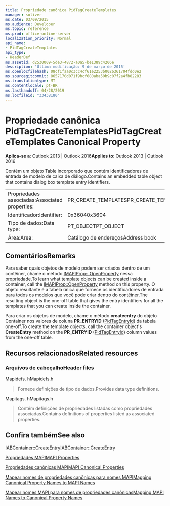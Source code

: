 ```yaml
---
title: Propriedade canônica PidTagCreateTemplates
manager: soliver
ms.date: 03/09/2015
ms.audience: Developer
ms.topic: reference
ms.prod: office-online-server
localization_priority: Normal
api_name:
- PidTagCreateTemplates
api_type:
- HeaderDef
ms.assetid: d2530009-5de3-4872-a0a5-be1389c4206e
description: 'Última modificação: 9 de março de 2015'
ms.openlocfilehash: 08cf1faa0c3cc4cf61e2253b0026361704fdd0e2
ms.sourcegitcommit: 8657170d071f9bcf680aba50b9c07f2a4fb82283
ms.translationtype: MT
ms.contentlocale: pt-BR
ms.lasthandoff: 04/28/2019
ms.locfileid: "33438180"
---
```

# <a name="pidtagcreatetemplates-canonical-property"></a><span data-ttu-id="4a3ef-103">Propriedade canônica PidTagCreateTemplates</span><span class="sxs-lookup"><span data-stu-id="4a3ef-103">PidTagCreateTemplates Canonical Property</span></span>

  
  
<span data-ttu-id="4a3ef-104">**Aplica-se a**: Outlook 2013 | Outlook 2016</span><span class="sxs-lookup"><span data-stu-id="4a3ef-104">**Applies to**: Outlook 2013 | Outlook 2016</span></span> 
  
<span data-ttu-id="4a3ef-105">Contém um objeto Table incorporado que contém identificadores de entrada de modelo de caixa de diálogo.</span><span class="sxs-lookup"><span data-stu-id="4a3ef-105">Contains an embedded table object that contains dialog box template entry identifiers.</span></span> 
  
|||
|:-----|:-----|
|<span data-ttu-id="4a3ef-106">Propriedades associadas:</span><span class="sxs-lookup"><span data-stu-id="4a3ef-106">Associated properties:</span></span>  <br/> |<span data-ttu-id="4a3ef-107">PR_CREATE_TEMPLATES</span><span class="sxs-lookup"><span data-stu-id="4a3ef-107">PR_CREATE_TEMPLATES</span></span>  <br/> |
|<span data-ttu-id="4a3ef-108">Identificador:</span><span class="sxs-lookup"><span data-stu-id="4a3ef-108">Identifier:</span></span>  <br/> |<span data-ttu-id="4a3ef-109">0x3604</span><span class="sxs-lookup"><span data-stu-id="4a3ef-109">0x3604</span></span>  <br/> |
|<span data-ttu-id="4a3ef-110">Tipo de dados:</span><span class="sxs-lookup"><span data-stu-id="4a3ef-110">Data type:</span></span>  <br/> |<span data-ttu-id="4a3ef-111">PT_OBJECT</span><span class="sxs-lookup"><span data-stu-id="4a3ef-111">PT_OBJECT</span></span>  <br/> |
|<span data-ttu-id="4a3ef-112">Área:</span><span class="sxs-lookup"><span data-stu-id="4a3ef-112">Area:</span></span>  <br/> |<span data-ttu-id="4a3ef-113">Catálogo de endereços</span><span class="sxs-lookup"><span data-stu-id="4a3ef-113">Address book</span></span>  <br/> |
   
## <a name="remarks"></a><span data-ttu-id="4a3ef-114">Comentários</span><span class="sxs-lookup"><span data-stu-id="4a3ef-114">Remarks</span></span>

<span data-ttu-id="4a3ef-115">Para saber quais objetos de modelo podem ser criados dentro de um contêiner, chame o método [IMAPIProp:: OpenProperty](imapiprop-openproperty.md) nessa propriedade.</span><span class="sxs-lookup"><span data-stu-id="4a3ef-115">To learn what template objects can be created inside a container, call the [IMAPIProp::OpenProperty](imapiprop-openproperty.md) method on this property.</span></span> <span data-ttu-id="4a3ef-116">O objeto resultante é a tabela única que fornece os identificadores de entrada para todos os modelos que você pode criar dentro do contêiner.</span><span class="sxs-lookup"><span data-stu-id="4a3ef-116">The resulting object is the one-off table that gives the entry identifiers for all the templates that you can create inside the container.</span></span> 
  
<span data-ttu-id="4a3ef-117">Para criar os objetos de modelo, chame o método **createentry** do objeto Container nos valores de coluna **PR_ENTRYID** ([PidTagEntryId](pidtagentryid-canonical-property.md)) da tabela one-off.</span><span class="sxs-lookup"><span data-stu-id="4a3ef-117">To create the template objects, call the container object's **CreateEntry** method on the **PR_ENTRYID** ([PidTagEntryId](pidtagentryid-canonical-property.md)) column values from the one-off table.</span></span>
  
## <a name="related-resources"></a><span data-ttu-id="4a3ef-118">Recursos relacionados</span><span class="sxs-lookup"><span data-stu-id="4a3ef-118">Related resources</span></span>

### <a name="header-files"></a><span data-ttu-id="4a3ef-119">Arquivos de cabeçalho</span><span class="sxs-lookup"><span data-stu-id="4a3ef-119">Header files</span></span>

<span data-ttu-id="4a3ef-120">Mapidefs. h</span><span class="sxs-lookup"><span data-stu-id="4a3ef-120">Mapidefs.h</span></span>
  
> <span data-ttu-id="4a3ef-121">Fornece definições de tipo de dados.</span><span class="sxs-lookup"><span data-stu-id="4a3ef-121">Provides data type definitions.</span></span>
    
<span data-ttu-id="4a3ef-122">Mapitags. h</span><span class="sxs-lookup"><span data-stu-id="4a3ef-122">Mapitags.h</span></span>
  
> <span data-ttu-id="4a3ef-123">Contém definições de propriedades listadas como propriedades associadas.</span><span class="sxs-lookup"><span data-stu-id="4a3ef-123">Contains definitions of properties listed as associated properties.</span></span>
    
## <a name="see-also"></a><span data-ttu-id="4a3ef-124">Confira também</span><span class="sxs-lookup"><span data-stu-id="4a3ef-124">See also</span></span>



[<span data-ttu-id="4a3ef-125">IABContainer::CreateEntry</span><span class="sxs-lookup"><span data-stu-id="4a3ef-125">IABContainer::CreateEntry</span></span>](iabcontainer-createentry.md)


[<span data-ttu-id="4a3ef-126">Propriedades MAPI</span><span class="sxs-lookup"><span data-stu-id="4a3ef-126">MAPI Properties</span></span>](mapi-properties.md)
  
[<span data-ttu-id="4a3ef-127">Propriedades canônicas MAPI</span><span class="sxs-lookup"><span data-stu-id="4a3ef-127">MAPI Canonical Properties</span></span>](mapi-canonical-properties.md)
  
[<span data-ttu-id="4a3ef-128">Mapear nomes de propriedades canônicas para nomes MAPI</span><span class="sxs-lookup"><span data-stu-id="4a3ef-128">Mapping Canonical Property Names to MAPI Names</span></span>](mapping-canonical-property-names-to-mapi-names.md)
  
[<span data-ttu-id="4a3ef-129">Mapear nomes MAPI para nomes de propriedades canônicas</span><span class="sxs-lookup"><span data-stu-id="4a3ef-129">Mapping MAPI Names to Canonical Property Names</span></span>](mapping-mapi-names-to-canonical-property-names.md)

